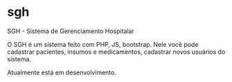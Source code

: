 # sgh
SGH - Sistema de Gerenciamento Hospitalar

O SGH é um sistema feito com PHP, JS, bootstrap. Nele você pode cadastrar pacientes, insumos e medicamentos, cadastrar novos usuários do sistema. 

Atualmente está em desenvolvimento.
